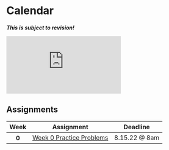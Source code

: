 
# Calendar

***This is subject to revision!***

<iframe src="https://calendar.google.com/calendar/embed?height=800&wkst=1&bgcolor=%23ffffff&ctz=America%2FNew_York&showTitle=1&showNav=1&showDate=1&showPrint=0&showTabs=0&showCalendars=0&showTz=0&src=Y19jbGFzc3Jvb21jNzc5MGY2YkBncm91cC5jYWxlbmRhci5nb29nbGUuY29t&color=%233F51B5" style="border-width:0" width="inherit" height="inherit" frameborder="0" scrolling="no"></iframe>

## Assignments

<table class="table table-striped table-hover">
    <thead>
        <tr>
            <th scope="col">Week</th>
            <th scope="col">Assignment</th>
            <th scope="col">Deadline</th>
        </tr>
    </thead>
    <tbody>
        <tr>
            <th scope="row">0</th>
            <td><a class="btn btn-link" tabindex="-1" href="https://github.com/APCSP-SLCA/Weekly-Assignments/raw/main/Week%200%20Assignments/Week%200%20Practice%20Problems.zip">Week 0 Practice Problems</a></td>
            <td>8.15.22 @ 8am</td>
        </tr>
        <!-- <tr>
            <th scope="row">2</th>
            <td><a class="btn btn-link disabled" tabindex="-1" href="{{ '/curriculum/info_and_hw/information/numbers/binary' | relative_url }}">Binary</a></td>
        </tr>
        <tr>
            <th scope="row">3</th>
            <td><a class="btn btn-link disabled" tabindex="-1" href="{{ '/curriculum/unit_0/ascii/' | relative_url }}">ASCII</a></td>
        </tr>
        <tr>
            <th scope="row">4</th>
            <td><a class="btn btn-link disabled" tabindex="-1" href="{{ '/curriculum/unit_0/numbers/hexadecimal' | relative_url }}">Hexadecimal</a></td>
        </tr>
        <tr>
            <th scope="row">5</th>
            <td><a class="btn btn-link disabled" tabindex="-1" href="{{ '/curriculum/info_and_hw/information/images' | relative_url }}">Images</a></td>
        </tr>
        <tr>
            <th scope="row">6</th>
            <td><a class="btn btn-link disabled" tabindex="-1" href="{{ '/curriculum/unit_0/compression' | relative_url }}">Compressing Information</a></td>
        </tr>
        <tr>
            <th scope="row">7</th>
            <td><a class="btn btn-link disabled" tabindex="-1" href="{{ '/curriculum/unit_0/analog_digital' | relative_url }}">Analog vs Digital Information</a></td>
        </tr> -->
    </tbody>
</table>
